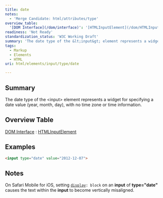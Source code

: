 ```yaml
---
title: date
notes:
  - 'Merge Candidate: html/attributes/type'
overview_table:
  '[DOM Interface](/dom/interface)': '[HTMLInputElement](/dom/HTMLInputElement)'
readiness: 'Not Ready'
standardization_status: 'W3C Working Draft'
summary: 'The date type of the &lt;input&gt; element represents a widget for specifying a date value (year, month, day), with no time zone or time information.'
tags:
  - Markup
  - Elements
  - HTML
uri: html/elements/input/type/date

---
```

## <span>Summary</span>

The date type of the &lt;input&gt; element represents a widget for specifying a date value (year, month, day), with no time zone or time information.

## <span>Overview Table</span>

[DOM Interface](/dom/interface)
:   [HTMLInputElement](/dom/HTMLInputElement)

## <span>Examples</span>

``` html
<input type="date" value="2012-12-07">
```

## <span>Notes</span>

On Safari Mobile for iOS, setting [`display`](/css/properties/display)`: block` on an **input** of **type="date"** causes the text within the **input** to become vertically misaligned.